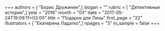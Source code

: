 +++
authors = [ "Борис Дружинин",]
slogan = ""
rubric = [ "Детективные истории",]
year = "2016"
month = "03"
date = "2017-05-24T19:09:11+03:00"
title = "Подарок для Лизы"
first_page = "22"
illustrators = [ "Екатерина Ладатко",]
npages = "3"
in_sample = false
+++
